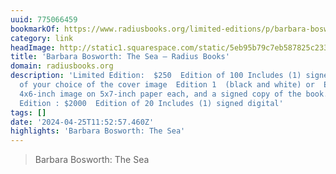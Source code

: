 ```yaml
---
uuid: 775066459
bookmarkOf: https://www.radiusbooks.org/limited-editions/p/barbara-bosworth-the-sea-limited-editions
category: link
headImage: http://static1.squarespace.com/static/5eb95b79c7eb587825c233f6/5eced9afbd69a776fa88c39c/621d8eab2accfb35f094c9c0/1696263696272/Bosworth+Limited+1+Framed.jpg?format=1500w
title: 'Barbara Bosworth: The Sea — Radius Books'
domain: radiusbooks.org
description: 'Limited Edition:  $250  Edition of 100 Includes (1) signed digital print
  of your choice of the cover image  Edition 1  (black and white) or  Edition 2  (color),
  4x6-inch image on 5x7-inch paper each, and a signed copy of the book.     Deluxe
  Edition : $2000  Edition of 20 Includes (1) signed digital'
tags: []
date: '2024-04-25T11:52:57.460Z'
highlights: 'Barbara Bosworth: The Sea'
---
```




> Barbara Bosworth: The Sea
